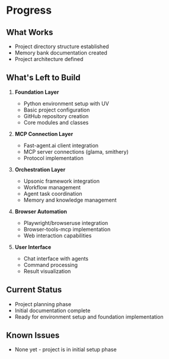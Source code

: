 # Progress

## What Works
- Project directory structure established
- Memory bank documentation created
- Project architecture defined

## What's Left to Build
1. **Foundation Layer**
   - Python environment setup with UV
   - Basic project configuration
   - GitHub repository creation
   - Core modules and classes
   
2. **MCP Connection Layer**
   - Fast-agent.ai client integration
   - MCP server connections (glama, smithery)
   - Protocol implementation
   
3. **Orchestration Layer**
   - Upsonic framework integration
   - Workflow management
   - Agent task coordination
   - Memory and knowledge management
   
4. **Browser Automation**
   - Playwright/browseruse integration
   - Browser-tools-mcp implementation
   - Web interaction capabilities
   
5. **User Interface**
   - Chat interface with agents
   - Command processing
   - Result visualization

## Current Status
- Project planning phase
- Initial documentation complete
- Ready for environment setup and foundation implementation

## Known Issues
- None yet - project is in initial setup phase 